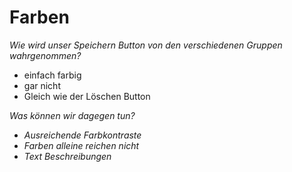 # Farben

*Wie wird unser Speichern Button von den verschiedenen Gruppen wahrgenommen?*

- einfach farbig
- gar nicht
- Gleich wie der Löschen Button

*Was können wir dagegen tun?*

- *Ausreichende Farbkontraste*
- *Farben alleine reichen nicht*
- *Text Beschreibungen*
